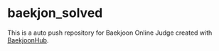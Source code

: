 # baekjon_solved
This is a auto push repository for Baekjoon Online Judge created with [BaekjoonHub](https://github.com/BaekjoonHub/BaekjoonHub).

